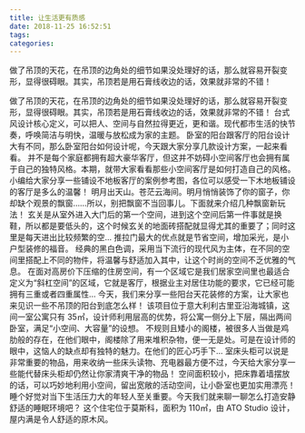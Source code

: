 ```yaml
---
title: 让生活更有质感
date: 2018-11-25 16:52:51
tags: 
categories: 
---
```

做了吊顶的天花，在吊顶的边角处的细节如果没处理好的话，那么就容易开裂变形，显得很碍眼。其实，吊顶若是用石膏线收边的话，效果就非常的不错！
<!-- more -->
做了吊顶的天花，在吊顶的边角处的细节如果没处理好的话，那么就容易开裂变形，显得很碍眼。其实，吊顶若是用石膏线收边的话，效果就非常的不错！
台式风设计核心定义，可以把人、空间与自然拉得更近，更和谐。现代都市生活的快节奏，呼唤简洁与明快，温暖与放松成为家的主题。
卧室的阳台跟客厅的阳台设计大有不同，那么卧室阳台如何设计呢，今天跟大家分享几款设计方案，一起来看看。
并不是每个家庭都拥有超大豪华客厅，但这并不妨碍小空间客厅也会拥有属于自己的独特风格。本期，就带大家看看那些小空间客厅是如何打造自己的风格。
小编给大家分享一些铺设不地板客厅的案例参考图，各位可以感受一下木地板铺设的客厅是多么的温馨！
明月出天山。苍茫云海间。明月悄悄装饰了你的窗子，你却缺个观景的飘窗……所以，别把飘窗不当回事儿。下面就来介绍几种飘窗新玩法！
玄关是从室外进入大门后的第一个空间，进到这个空间后第一件事就是换鞋，所以都是要低头的，这个时候玄关的地面砖搭配就显得尤其的重要了；同时这里是每天进出比较频繁的空...
推拉门最大的优点就是节省空间，增加采光，是小户型装修的福音。
经典的黑白色调，采用当下流行的现代风为主体，在不同的空间里搭配上不同的物件，将温馨与舒适加入其中，让这个时尚的空间不乏优雅的气息。
在面对高房价下压缩的住房空间，有一个区域它是我们居家空间里也最适合定义为“斜杠空间”的区域，它就是客厅，根据业主对居住功能的要求，它已经可能拥有三重或者四重属性...
今天，我们来分享一些阳台天花装修的方案，让大家也来见识一些不吊顶的阳台到底怎么样！
该项目位于意大利利古里亚沿海城镇，这间一室公寓只有 35㎡，设计师利用层高的优势，将公寓一侧分上下层，隔出两间卧室，满足“小空间、大容量”的设想。
不规则且矮小的阁楼，被很多人当做是鸡肋般的存在，在他们眼中，阁楼除了用来堆积杂物，便一无是处。可是在设计师的眼中，这恼人的缺点却有独特的魅力。在他们的匠心巧手下...
室床头柜可以说是非常重要的物品，用来收纳一些床头读物、充电器最方便不过，今天给大家分享一些能代替床头柜却仍然让你家清爽干净的物品！
空间面积较小，把床靠着墙摆放的话，可以巧妙地利用小空间，留出宽敞的活动空间，让小卧室也更加实用漂亮！
睡个好觉对当下生活压力大的年轻人至关重要。今天我们就来聊一聊怎么打造安静舒适的睡眠环境吧？
这个住宅位于莫斯科，面积为 110㎡，由 ATO Studio 设计，屋内满是令人舒适的原木风。
